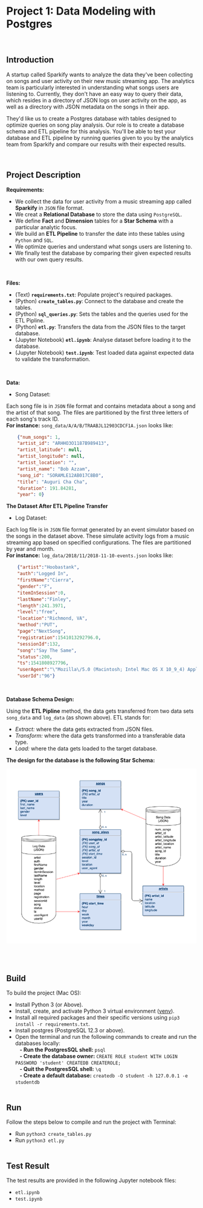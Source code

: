 # Project 1: Data Modeling with Postgres

&nbsp;

## Introduction
A startup called Sparkify wants to analyze the data they've been collecting on songs and user activity on their new music streaming app. The analytics team is particularly interested in understanding what songs users are listening to. Currently, they don't have an easy way to query their data, which resides in a directory of JSON logs on user activity on the app, as well as a directory with JSON metadata on the songs in their app.

They'd like us to create a Postgres database with tables designed to optimize queries on song play analysis. Our role is to create a database schema and ETL pipeline for this analysis. You'll be able to test your database and ETL pipeline by running queries given to you by the analytics team from Sparkify and compare our results with their expected results.

&nbsp;

## Project Description
**Requirements:**
- We collect the data for user activity from a music streaming app called **Sparkify** in `JSON` file format.
- We creat a **Relational Database** to store the data using `PostgreSQL`. 
- We define **Fact** and **Dimension** tables for a **Star Schema** with a particular analytic focus. 
- We build an **ETL Pipeline** to transfer the date into these tables using `Python` and `SQL`.
- We optimize queries and understand what songs users are listening to.
- We finally test the database by comparing their given expected results with our own query results.

&nbsp;

**Files:**
- (Text) **`requirements.txt`**: Populate project's required packages.
- (Python) **`create_tables.py`**: Connect to the database and create the tables.
- (Python) **`sql_queries.py`**: Sets the tables and the queries used for the ETL Pipline.
- (Python) **`etl.py`**: Transfers the data from the JSON files to the target database.
- (Jupyter Notebook) **`etl.ipynb`**: Analyse dataset before loading it to the database.
- (Jupyter Notebook) **`test.ipynb`**: Test loaded data against expected data to validate the transformation.

&nbsp;

**Data:**
- Song Dataset: 

Each song file is in `JSON` file format and contains metadata about a song and the artist of that song. The files are partitioned by the first three letters of each song's track ID.
<br>**For instance:** `song_data/A/A/B/TRAABJL12903CDCF1A.json` looks like:

```json
    {"num_songs": 1,
    "artist_id": "ARHHO3O1187B989413",
    "artist_latitude": null,
    "artist_longitude": null,
    "artist_location": "",
    "artist_name": "Bob Azzam",
    "song_id": "SORAMLE12AB017C8B0",
    "title": "Auguri Cha Cha",
    "duration": 191.84281,
    "year": 0}
```

**The Dataset After ETL Pipeline Transfer**

- Log Dataset:

Each log file is in `JSON` file format generated by an event simulator based on the songs in the dataset above. These simulate activity logs from a music streaming app based on specified configurations. The files are partitioned by year and month. 
<br>**For instance:** `log_data/2018/11/2018-11-10-events.json` looks like:

```json
    {"artist":"Hoobastank",
    "auth":"Logged In",
    "firstName":"Cierra",
    "gender":"F",
    "itemInSession":0,
    "lastName":"Finley",
    "length":241.3971,
    "level":"free",
    "location":"Richmond, VA",
    "method":"PUT",
    "page":"NextSong",
    "registration":1541013292796.0,
    "sessionId":132,
    "song":"Say The Same",
    "status":200,
    "ts":1541808927796,
    "userAgent":"\"Mozilla\/5.0 (Macintosh; Intel Mac OS X 10_9_4) AppleWebKit\/537.77.4 (KHTML, like Gecko) Version\/7.0.5 Safari\/537.77.4\"",
    "userId":"96"}
```
<br>


**Database Schema Design:**

Using the **ETL Pipline** method, the data gets transferred from two data sets `song_data` and `log_data` (as shown above). ETL stands for:
- *Extract:* where the data gets extracted from JSON files.
- *Transform:* where the data gets transformed into a transferable data type.
- *Load:* where the data gets loaded to the target database.

**The design for the database is the following Star Schema:**
<p align="center"> 
    <img alt="Star Schema Design"
    src="https://github.com/BaderAlshaya/Udacity_DEND/blob/master/p1/assets/images/StarSchemaDesign.png"> 
</p>
<br><br>


## Build
To build the project (Mac OS):
- Install Python 3 (or Above).
- Install, create, and activate Python 3 virtual environment ([venv](https://packaging.python.org/guides/installing-using-pip-and-virtual-environments/)).
- Install all required packages and their specific versions using `pip3 install -r requirements.txt`.
- Install postgres (PostgreSQL 12.3 or above).
- Open the terminal and run the following commands to create and run the databases locally:
    <br>&nbsp;&nbsp;&nbsp;**- Run the PostgresSQL shell:** `psql`
    <br>&nbsp;&nbsp;&nbsp;**- Create the database owner:** `CREATE ROLE student WITH LOGIN PASSWORD 'student' CREATEDB CREATEROLE;`
    <br>&nbsp;&nbsp;&nbsp;**- Quit the PostgresSQL shell:** `\q`
    <br>&nbsp;&nbsp;&nbsp;**- Create a default database:** `createdb -O student -h 127.0.0.1 -e studentdb`
<br><br>


## Run
Follow the steps below to compile and run the project with Terminal:
- Run `python3 create_tables.py `
- Run `python3 etl.py`
<br><br>


## Test Result
The test results are provided in the following Jupyter notebook files:
- `etl.ipynb`
- `test.ipynb`
<br><br>